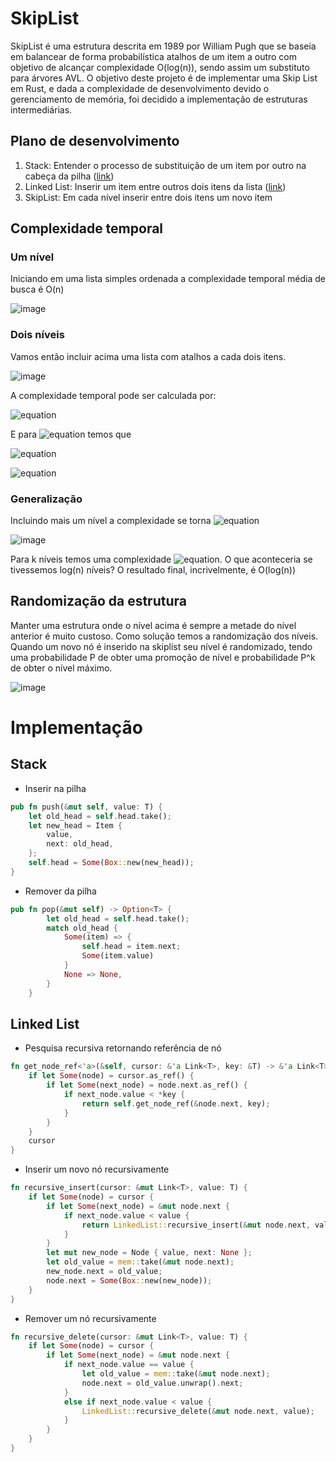 # SkipList
SkipList é uma estrutura descrita em 1989 por William Pugh que se baseia em balancear de forma probabilística atalhos de um item a outro com objetivo de alcançar complexidade O(log(n)), sendo assim um substituto para árvores AVL. O objetivo deste projeto é de implementar uma Skip List em Rust, e dada a complexidade de desenvolvimento devido o gerenciamento de memória, foi decidido a implementação de estruturas intermediárias.

## Plano de desenvolvimento
1. Stack: Entender o processo de substituição de um item por outro na cabeça da pilha ([link](https://github.com/crispim1411/skiplist/blob/master/src/stack.rs))
3. Linked List: Inserir um item entre outros dois itens da lista ([link](https://github.com/crispim1411/skiplist/blob/master/src/linked_list.rs))
4. SkipList: Em cada nível inserir entre dois itens um novo item

## Complexidade temporal
### Um nível
Iniciando em uma lista simples ordenada a complexidade temporal média de busca é O(n)

![image](https://user-images.githubusercontent.com/29204714/162274513-f24f34d8-e1b9-4c17-aa2c-b3c687e743ce.png)

### Dois níveis
Vamos então incluir acima uma lista com atalhos a cada dois itens. 

![image](https://user-images.githubusercontent.com/29204714/162274639-8b236949-5c30-40d7-84bb-1aabe8b26837.png)

A complexidade temporal pode ser calculada por: 

![equation](https://latex.codecogs.com/png.image?\dpi{110}\bg{white}\text{Custo&space;temporal}&space;\approx&space;\mid&space;L1&space;\mid&space;&plus;&space;\frac{\mid&space;L0&space;\mid}{\mid&space;L1&space;\mid}&space;)

E para ![equation](https://latex.codecogs.com/png.image?\dpi{110}\bg{white}\mid&space;L1&space;\mid&space;^{2}&space;=&space;\mid&space;L0&space;\mid&space;=&space;n) temos que

![equation](https://latex.codecogs.com/png.image?\dpi{110}\bg{white}\sqrt{n}&space;&plus;&space;\frac{n}{\sqrt{n}}&space;=&space;\frac{2n\sqrt{n}}{n}&space;=&space;2\sqrt{n}&space;)

![equation](https://latex.codecogs.com/png.image?\dpi{110}\bg{white}\text{Custo&space;temporal}&space;=&space;O(\sqrt{n}))

### Generalização
Incluindo mais um nível a complexidade se torna ![equation](https://latex.codecogs.com/png.image?\dpi{110}\bg{white}O(\sqrt[3]{n}))

![image](https://user-images.githubusercontent.com/29204714/162274763-6ba12002-8007-4b8c-a4df-5ff72551bfc4.png)

Para k níveis temos uma complexidade ![equation](https://latex.codecogs.com/png.image?\dpi{110}\bg{white}O(\sqrt[k]{n})). O que aconteceria se tivessemos log(n) níveis? O resultado final, incrivelmente, é O(log(n))

## Randomização da estrutura
Manter uma estrutura onde o nível acima é sempre a metade do nível anterior é muito custoso. Como solução temos a randomização dos níveis. Quando um novo nó é inserido na skiplist seu nível é randomizado, tendo uma probabilidade P de obter uma promoção de nível e probabilidade P^k de obter o nível máximo.

![image](https://user-images.githubusercontent.com/29204714/162480390-97915e50-8ef5-49be-b133-d31f2dc766ed.png)

# Implementação
## Stack
- Inserir na pilha
```rust
pub fn push(&mut self, value: T) {
    let old_head = self.head.take();
    let new_head = Item {
        value,
        next: old_head,
    };
    self.head = Some(Box::new(new_head));
}
```
- Remover da pilha 
```rust
pub fn pop(&mut self) -> Option<T> {
        let old_head = self.head.take();
        match old_head {
            Some(item) => {
                self.head = item.next;
                Some(item.value)
            }
            None => None,
        }
    }
```

## Linked List
- Pesquisa recursiva retornando referência de nó
```rust
fn get_node_ref<'a>(&self, cursor: &'a Link<T>, key: &T) -> &'a Link<T> {
    if let Some(node) = cursor.as_ref() {
        if let Some(next_node) = node.next.as_ref() {
            if next_node.value < *key {
                return self.get_node_ref(&node.next, key);
            }
        }   
    }
    cursor
}
```

- Inserir um novo nó recursivamente
```rust
fn recursive_insert(cursor: &mut Link<T>, value: T) {
    if let Some(node) = cursor {
        if let Some(next_node) = &mut node.next {
            if next_node.value < value {
                return LinkedList::recursive_insert(&mut node.next, value);
            } 
        } 
        let mut new_node = Node { value, next: None };
        let old_value = mem::take(&mut node.next);
        new_node.next = old_value;
        node.next = Some(Box::new(new_node));
    }
}
```

- Remover um nó recursivamente
```rust
fn recursive_delete(cursor: &mut Link<T>, value: T) {
    if let Some(node) = cursor {
        if let Some(next_node) = &mut node.next {
            if next_node.value == value {
                let old_value = mem::take(&mut node.next);
                node.next = old_value.unwrap().next;
            }
            else if next_node.value < value {
                LinkedList::recursive_delete(&mut node.next, value);
            }
        }
    }
}
```